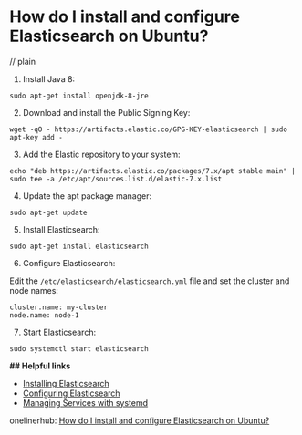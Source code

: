# How do I install and configure Elasticsearch on Ubuntu?
// plain

1. Install Java 8:
```
sudo apt-get install openjdk-8-jre
```
2. Download and install the Public Signing Key:
```
wget -qO - https://artifacts.elastic.co/GPG-KEY-elasticsearch | sudo apt-key add -
```
3. Add the Elastic repository to your system:
```
echo "deb https://artifacts.elastic.co/packages/7.x/apt stable main" | sudo tee -a /etc/apt/sources.list.d/elastic-7.x.list
```
4. Update the apt package manager:
```
sudo apt-get update
```
5. Install Elasticsearch:
```
sudo apt-get install elasticsearch
```
6. Configure Elasticsearch:

Edit the `/etc/elasticsearch/elasticsearch.yml` file and set the cluster and node names:
```
cluster.name: my-cluster
node.name: node-1
```
7. Start Elasticsearch:
```
sudo systemctl start elasticsearch
```

**## Helpful links**

* [Installing Elasticsearch](https://www.elastic.co/guide/en/elasticsearch/reference/current/install-elasticsearch.html)
* [Configuring Elasticsearch](https://www.elastic.co/guide/en/elasticsearch/reference/current/configuring-elasticsearch.html)
* [Managing Services with systemd](https://www.digitalocean.com/community/tutorials/how-to-use-systemctl-to-manage-systemd-services-and-units)

onelinerhub: [How do I install and configure Elasticsearch on Ubuntu?](https://onelinerhub.com/elasticsearch/how-do-i-install-and-configure-elasticsearch-on-ubuntu)